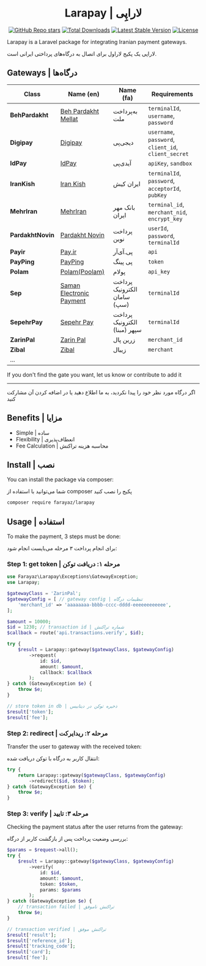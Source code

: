 <h1 align="center">Larapay | لاراپِی</h1>
<p align="center">
    <a href="https://github.com/farayaz/larapay"><img src="https://img.shields.io/github/stars/farayaz/larapay" alt="GitHub Repo stars"></a>
    <a href="https://packagist.org/packages/farayaz/larapay"><img src="https://img.shields.io/packagist/dt/farayaz/larapay" alt="Total Downloads"></a>
    <a href="https://packagist.org/packages/farayaz/larapay"><img src="https://img.shields.io/packagist/v/farayaz/larapay" alt="Latest Stable Version"></a>
    <a href="https://packagist.org/packages/farayaz/larapay"><img src="https://img.shields.io/packagist/l/farayaz/larapay" alt="License"></a>
</p>
Larapay is a Laravel package for integrating Iranian payment gateways.

لاراپی یک پکیج لاراول برای اتصال به درگاه‌های پرداختی ایرانی است.

## Gateways | درگاه‌ها

| Class             | Name (en)                                      | Name (fa)                    | Requirements                                         |
| ----------------- | ---------------------------------------------- | ---------------------------- | ---------------------------------------------------- |
| **BehPardakht**   | [Beh Pardakht Mellat](https://behpardakht.com) | به‌پرداخت ملت                 | `terminalId`, `username`, `password`                 |
| **Digipay**       | [Digipay](https://www.mydigipay.com)           | دیجی‌پی                       | `username`, `password`, `client_id`, `client_secret` |
| **IdPay**         | [IdPay](https://idpay.ir)                      | آیدی‌پی                       | `apiKey`, `sandbox`                                  |
| **IranKish**      | [Iran Kish](https://www.irankish.com)          | ایران کیش                    | `terminalId`, `password`, `acceptorId`, `pubKey`     |
| **MehrIran**      | [MehrIran](https://qmb.ir)                     | بانک مهر ایران               | `terminal_id`, `merchant_nid`, `encrypt_key`         |
| **PardakhtNovin** | [Pardakht Novin](https://pna.co.ir)            | پرداخت نوین                  | `userId`, `password`, `terminalId`                   |
| **Payir**         | [Pay.ir](https://www.pay.ir)                   | پی.آی‌آر                      | `api`                                                |
| **PayPing**       | [PayPing](https://payping.ir)                  | پی پینگ                      | `token`                                              |
| **Polam**         | [Polam(Poolam)](https://polam.io)              | پولام                        | `api_key`                                            |
| **Sep**           | [Saman Electronic Payment](https://www.sep.ir) | پرداخت الکترونیک سامان (سپ)  | `terminalId`                                         |
| **SepehrPay**     | [Sepehr Pay](https://www.sepehrpay.com)        | پرداخت الکترونیک سپهر (مبنا) | `terminalId`                                         |
| **ZarinPal**      | [Zarin Pal](https://www.zarinpal.com)          | زرین پال                     | `merchant_id`                                        |
| **Zibal**         | [Zibal](https://zibal.ir)                      | زیبال                        | `merchant`                                           |
| ...               |                                                |                              |                                                      |

If you don't find the gate you want, let us know or contribute to add it
****
اگر درگاه مورد نظر خود را پیدا نکردید، به ما اطلاع دهید یا در اضافه کردن آن مشارکت کنید

## Benefits | مزایا

-   Simple | ساده
-   Flexibility | انعطاف‌پذیری
-   Fee Calculation | محاسبه هزینه تراکنش

## Install | نصب

You can install the package via composer:

شما می‌توانید با استفاده از composer پکیج را نصب کنید

```bash
composer require farayaz/larapay
```

## Usage | استفاده

To make the payment, 3 steps must be done:

برای انجام پرداخت ۳ مرحله می‌بایست انجام شود:

### Step 1: get token | مرحله ۱: دریافت توکن

```php
use Farayaz\Larapay\Exceptions\GatewayException;
use Larapay;

$gatewayClass = 'ZarinPal';
$gatewayConfig = [ // gateway config | تنظیمات درگاه
    'merchant_id' => 'aaaaaaaa-bbbb-cccc-dddd-eeeeeeeeeeee',
];

$amount = 10000;
$id = 1230; // transaction id | شماره تراکنش
$callback = route('api.transactions.verify', $id);

try {
    $result = Larapay::gateway($gatewayClass, $gatewayConfig)
        ->request(
            id: $id,
            amount: $amount,
            callback: $callback
        );
} catch (GatewayException $e) {
    throw $e;
}

// store token in db | ذخیره توکن در دیتابیس
$result['token'];
$result['fee'];
```

### Step 2: redirect | مرحله ۲: ریدایرکت

Transfer the user to gateway with the received token:

انتقال کاربر به درگاه با توکن دریافت شده:

```php
try {
    return Larapay::gateway($gatewayClass, $gatewayConfig)
        ->redirect($id, $token);
} catch (GatewayException $e) {
    throw $e;
}
```

### Step 3: verify | مرحله ۳: تایید

Checking the payment status after the user returns from the gateway:

بررسی وضعیت پرداخت پس از بازگشت کاربر از درگاه:

```php
$params = $request->all();
try {
    $result = Larapay::gateway($gatewayClass, $gatewayConfig)
        ->verify(
            id: $id,
            amount: $amount,
            token: $token,
            params: $params
        );
} catch (GatewayException $e) {
    // transaction failed | تراکنش ناموفق
    throw $e;
}

// transaction verified | تراکنش موفق
$result['result'];
$result['reference_id'];
$result['tracking_code'];
$result['card'];
$result['fee'];
```
